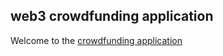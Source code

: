 ## web3 crowdfunding application

Welcome to the [crowdfunding application](https://crowdfunding-ojijo.netlify.app/)